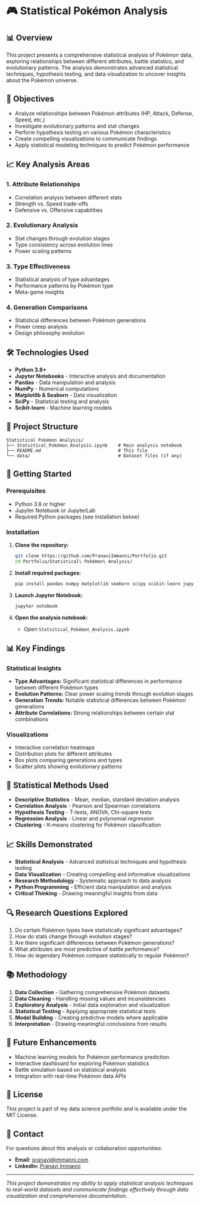 # 🎮 Statistical Pokémon Analysis

## 📊 Overview
This project presents a comprehensive statistical analysis of Pokémon data, exploring relationships between different attributes, battle statistics, and evolutionary patterns. The analysis demonstrates advanced statistical techniques, hypothesis testing, and data visualization to uncover insights about the Pokémon universe.

## 🎯 Objectives
- Analyze relationships between Pokémon attributes (HP, Attack, Defense, Speed, etc.)
- Investigate evolutionary patterns and stat changes
- Perform hypothesis testing on various Pokémon characteristics
- Create compelling visualizations to communicate findings
- Apply statistical modeling techniques to predict Pokémon performance

## 📈 Key Analysis Areas

### 1. **Attribute Relationships**
- Correlation analysis between different stats
- Strength vs. Speed trade-offs
- Defensive vs. Offensive capabilities

### 2. **Evolutionary Analysis**
- Stat changes through evolution stages
- Type consistency across evolution lines
- Power scaling patterns

### 3. **Type Effectiveness**
- Statistical analysis of type advantages
- Performance patterns by Pokémon type
- Meta-game insights

### 4. **Generation Comparisons**
- Statistical differences between Pokémon generations
- Power creep analysis
- Design philosophy evolution

## 🛠️ Technologies Used
- **Python 3.8+**
- **Jupyter Notebooks** - Interactive analysis and documentation
- **Pandas** - Data manipulation and analysis
- **NumPy** - Numerical computations
- **Matplotlib & Seaborn** - Data visualization
- **SciPy** - Statistical testing and analysis
- **Scikit-learn** - Machine learning models

## 📁 Project Structure
```
Statistical Pokémon Analysis/
├── Statsitical_Pokémon_Analysis.ipynb    # Main analysis notebook
├── README.md                             # This file
└── data/                                 # Dataset files (if any)
```

## 🚀 Getting Started

### Prerequisites
- Python 3.8 or higher
- Jupyter Notebook or JupyterLab
- Required Python packages (see installation below)

### Installation
1. **Clone the repository:**
   ```bash
   git clone https://github.com/PranaviImmanni/Portfolio.git
   cd Portfolio/Statistical\ Pokémon\ Analysis/
   ```

2. **Install required packages:**
   ```bash
   pip install pandas numpy matplotlib seaborn scipy scikit-learn jupyter
   ```

3. **Launch Jupyter Notebook:**
   ```bash
   jupyter notebook
   ```

4. **Open the analysis notebook:**
   - Open `Statsitical_Pokémon_Analysis.ipynb`

## 📊 Key Findings

### Statistical Insights
- **Type Advantages:** Significant statistical differences in performance between different Pokémon types
- **Evolution Patterns:** Clear power scaling trends through evolution stages
- **Generation Trends:** Notable statistical differences between Pokémon generations
- **Attribute Correlations:** Strong relationships between certain stat combinations

### Visualizations
- Interactive correlation heatmaps
- Distribution plots for different attributes
- Box plots comparing generations and types
- Scatter plots showing evolutionary patterns

## 🧪 Statistical Methods Used
- **Descriptive Statistics** - Mean, median, standard deviation analysis
- **Correlation Analysis** - Pearson and Spearman correlations
- **Hypothesis Testing** - T-tests, ANOVA, Chi-square tests
- **Regression Analysis** - Linear and polynomial regression
- **Clustering** - K-means clustering for Pokémon classification

## 📈 Skills Demonstrated
- **Statistical Analysis** - Advanced statistical techniques and hypothesis testing
- **Data Visualization** - Creating compelling and informative visualizations
- **Research Methodology** - Systematic approach to data analysis
- **Python Programming** - Efficient data manipulation and analysis
- **Critical Thinking** - Drawing meaningful insights from data

## 🔍 Research Questions Explored
1. Do certain Pokémon types have statistically significant advantages?
2. How do stats change through evolution stages?
3. Are there significant differences between Pokémon generations?
4. What attributes are most predictive of battle performance?
5. How do legendary Pokémon compare statistically to regular Pokémon?

## 📚 Methodology
1. **Data Collection** - Gathering comprehensive Pokémon datasets
2. **Data Cleaning** - Handling missing values and inconsistencies
3. **Exploratory Analysis** - Initial data exploration and visualization
4. **Statistical Testing** - Applying appropriate statistical tests
5. **Model Building** - Creating predictive models where applicable
6. **Interpretation** - Drawing meaningful conclusions from results

## 🎯 Future Enhancements
- Machine learning models for Pokémon performance prediction
- Interactive dashboard for exploring Pokémon statistics
- Battle simulation based on statistical analysis
- Integration with real-time Pokémon data APIs

## 📄 License
This project is part of my data science portfolio and is available under the MIT License.

## 🤝 Contact
For questions about this analysis or collaboration opportunities:

- **Email:** pranavi@immanni.com
- **LinkedIn:** [Pranavi Immanni](https://www.linkedin.com/in/pranavi-immanni-ab04a823b)

---

*This project demonstrates my ability to apply statistical analysis techniques to real-world datasets and communicate findings effectively through data visualization and comprehensive documentation.*